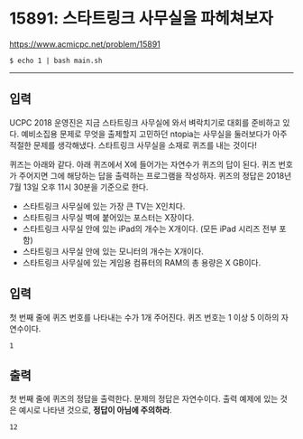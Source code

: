 # 15891: 스타트링크 사무실을 파헤쳐보자

https://www.acmicpc.net/problem/15891

```
$ echo 1 | bash main.sh
```

---

## 입력

UCPC 2018 운영진은 지금 스타트링크 사무실에 와서 벼락치기로 대회를 준비하고
있다. 예비소집용 문제로 무엇을 출제할지 고민하던 ntopia는 사무실을 둘러보다가
아주 적절한 문제를 생각해냈다. 스타트링크 사무실을 소재로 퀴즈를 내는 것이다!

퀴즈는 아래와 같다. 아래 퀴즈에서 X에 들어가는 자연수가 퀴즈의 답이 된다. 퀴즈
번호가 주어지면 그에 해당하는 답을 출력하는 프로그램을 작성하자. 퀴즈의 정답은
2018년 7월 13일 오후 11시 30분을 기준으로 한다.

- 스타트링크 사무실에 있는 가장 큰 TV는 X인치다.
- 스타트링크 사무실 벽에 붙어있는 포스터는 X장이다.
- 스타트링크 사무실 안에 있는 iPad의 개수는 X개이다. (모든 iPad 시리즈 전부
  포함)
- 스타트링크 사무실 안에 있는 모니터의 개수는 X개이다.
- 스타트링크 사무실에 있는 게임용 컴퓨터의 RAM의 총 용량은 X GB이다.

## 입력

첫 번째 줄에 퀴즈 번호를 나타내는 수가 1개 주어진다. 퀴즈 번호는 1 이상 5
이하의 자연수이다.

```
1
```

## 출력

첫 번째 줄에 퀴즈의 정답을 출력한다. 문제의 정답은 자연수이다. 출력 예제에 있는
것은 예시로 나타낸 것으로, **정답이 아님에 주의하라**.

```
12
```
